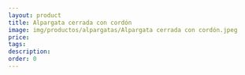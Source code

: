 ```yaml
---
layout: product
title: Alpargata cerrada con cordón
image: img/productos/alpargatas/Alpargata cerrada con cordón.jpeg
price: 
tags: 
description: 
order: 0
---
```

